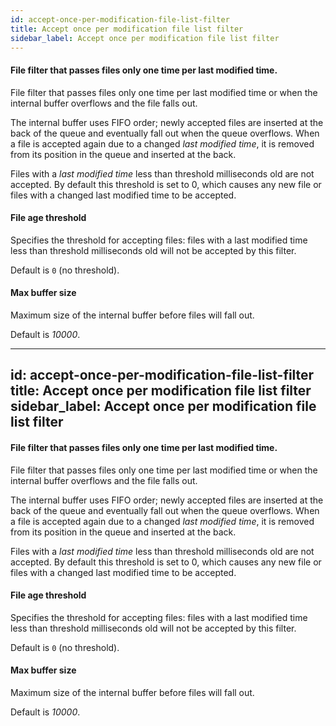 ```yaml
---
id: accept-once-per-modification-file-list-filter
title: Accept once per modification file list filter
sidebar_label: Accept once per modification file list filter
---
```

#### File filter that passes files only one time per last modified time.
File filter that passes files only one time per last modified time or when the internal buffer overflows and the file falls out.

The internal buffer uses FIFO order; newly accepted files are inserted at the back of the queue and eventually fall out when the queue overflows. When a file is accepted again due to a changed <i>last modified time</i>, it is removed from its position in the queue and inserted at the back.

Files with a <i>last modified time</i> less than threshold milliseconds old are not accepted. By default this threshold is set to 0, which causes any new file or files with a changed last modified time to be accepted.

#### File age threshold
Specifies the threshold for accepting files: files with a last modified time less than threshold milliseconds old will not be accepted by this filter.

Default is <code>0</code> (no threshold).

#### Max buffer size
Maximum size of the internal buffer before files will fall out.

Default is <i>10000</i>.

---
id: accept-once-per-modification-file-list-filter
title: Accept once per modification file list filter
sidebar_label: Accept once per modification file list filter
---
#### File filter that passes files only one time per last modified time.
File filter that passes files only one time per last modified time or when the internal buffer overflows and the file falls out.

The internal buffer uses FIFO order; newly accepted files are inserted at the back of the queue and eventually fall out when the queue overflows. When a file is accepted again due to a changed <i>last modified time</i>, it is removed from its position in the queue and inserted at the back.

Files with a <i>last modified time</i> less than threshold milliseconds old are not accepted. By default this threshold is set to 0, which causes any new file or files with a changed last modified time to be accepted.

#### File age threshold
Specifies the threshold for accepting files: files with a last modified time less than threshold milliseconds old will not be accepted by this filter.

Default is <code>0</code> (no threshold).

#### Max buffer size
Maximum size of the internal buffer before files will fall out.

Default is <i>10000</i>.

